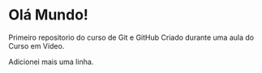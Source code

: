 # Olá Mundo!
 Primeiro repositorio do curso de Git e GitHub
 Criado durante uma aula do Curso em Vídeo. 
 
 Adicionei mais uma linha. 
